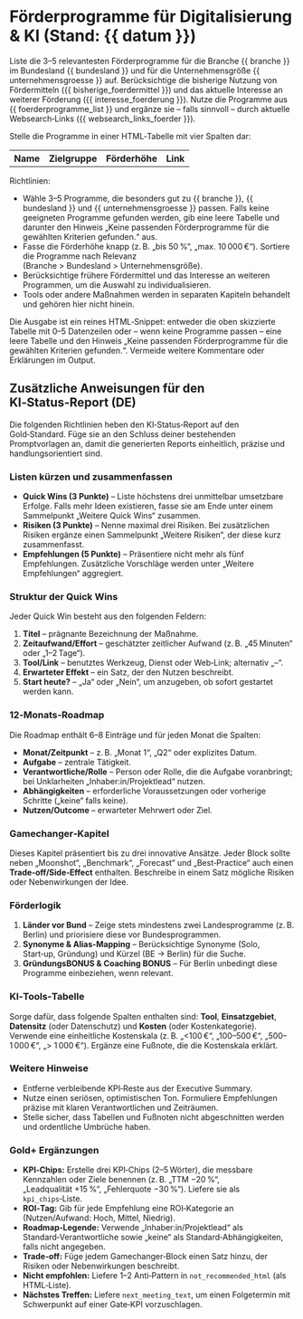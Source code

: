 # Förderprogramme für Digitalisierung & KI (Stand: {{ datum }})

Liste die 3–5 relevantesten Förderprogramme für die Branche {{ branche }} im Bundesland {{ bundesland }} und für die Unternehmensgröße {{ unternehmensgroesse }} auf. Berücksichtige die bisherige Nutzung von Fördermitteln ({{ bisherige_foerdermittel }}) und das aktuelle Interesse an weiterer Förderung ({{ interesse_foerderung }}). Nutze die Programme aus {{ foerderprogramme_list }} und ergänze sie – falls sinnvoll – durch aktuelle Websearch‑Links ({{ websearch_links_foerder }}).

Stelle die Programme in einer HTML‑Tabelle mit vier Spalten dar:

<table>
  <tr>
    <th>Name</th>
    <th>Zielgruppe</th>
    <th>Förderhöhe</th>
    <th>Link</th>
  </tr>
  <!-- bis zu 5 Programme aufführen -->
</table>

Richtlinien:

- Wähle 3–5 Programme, die besonders gut zu {{ branche }}, {{ bundesland }} und {{ unternehmensgroesse }} passen. Falls keine geeigneten Programme gefunden werden, gib eine leere Tabelle und darunter den Hinweis „Keine passenden Förderprogramme für die gewählten Kriterien gefunden.“ aus.
- Fasse die Förderhöhe knapp (z. B. „bis 50 %“, „max. 10 000 €“). Sortiere die Programme nach Relevanz (Branche > Bundesland > Unternehmensgröße).
- Berücksichtige frühere Fördermittel und das Interesse an weiteren Programmen, um die Auswahl zu individualisieren.
- Tools oder andere Maßnahmen werden in separaten Kapiteln behandelt und gehören hier nicht hinein.

Die Ausgabe ist ein reines HTML‑Snippet: entweder die oben skizzierte Tabelle mit 0–5 Datenzeilen oder – wenn keine Programme passen – eine leere Tabelle und den Hinweis „Keine passenden Förderprogramme für die gewählten Kriterien gefunden.“. Vermeide weitere Kommentare oder Erklärungen im Output.

## Zusätzliche Anweisungen für den KI‑Status‑Report (DE)

Die folgenden Richtlinien heben den KI‑Status‑Report auf den Gold‑Standard. Füge sie an den Schluss deiner bestehenden Promptvorlagen an, damit die generierten Reports einheitlich, präzise und handlungsorientiert sind.

### Listen kürzen und zusammenfassen

* **Quick Wins (3 Punkte)** – Liste höchstens drei unmittelbar umsetzbare Erfolge. Falls mehr Ideen existieren, fasse sie am Ende unter einem Sammelpunkt „Weitere Quick Wins“ zusammen. 
* **Risiken (3 Punkte)** – Nenne maximal drei Risiken. Bei zusätzlichen Risiken ergänze einen Sammelpunkt „Weitere Risiken“, der diese kurz zusammenfasst. 
* **Empfehlungen (5 Punkte)** – Präsentiere nicht mehr als fünf Empfehlungen. Zusätzliche Vorschläge werden unter „Weitere Empfehlungen“ aggregiert.

### Struktur der Quick Wins

Jeder Quick Win besteht aus den folgenden Feldern:

1. **Titel** – prägnante Bezeichnung der Maßnahme.
2. **Zeitaufwand/Effort** – geschätzter zeitlicher Aufwand (z. B. „45 Minuten“ oder „1–2 Tage“).
3. **Tool/Link** – benutztes Werkzeug, Dienst oder Web‑Link; alternativ „–“.
4. **Erwarteter Effekt** – ein Satz, der den Nutzen beschreibt.
5. **Start heute?** – „Ja“ oder „Nein“, um anzugeben, ob sofort gestartet werden kann.

### 12‑Monats‑Roadmap

Die Roadmap enthält 6–8 Einträge und für jeden Monat die Spalten:

* **Monat/Zeitpunkt** – z. B. „Monat 1“, „Q2“ oder explizites Datum.
* **Aufgabe** – zentrale Tätigkeit.
* **Verantwortliche/Rolle** – Person oder Rolle, die die Aufgabe voranbringt; bei Unklarheiten „Inhaber:in/Projektlead“ nutzen.
* **Abhängigkeiten** – erforderliche Voraussetzungen oder vorherige Schritte („keine“ falls keine).
* **Nutzen/Outcome** – erwarteter Mehrwert oder Ziel.

### Gamechanger‑Kapitel

Dieses Kapitel präsentiert bis zu drei innovative Ansätze. Jeder Block sollte neben „Moonshot“, „Benchmark“, „Forecast“ und „Best‑Practice“ auch einen **Trade‑off/Side‑Effect** enthalten. Beschreibe in einem Satz mögliche Risiken oder Nebenwirkungen der Idee.

### Förderlogik

1. **Länder vor Bund** – Zeige stets mindestens zwei Landesprogramme (z. B. Berlin) und priorisiere diese vor Bundesprogrammen.
2. **Synonyme & Alias-Mapping** – Berücksichtige Synonyme (Solo, Start‑up, Gründung) und Kürzel (BE → Berlin) für die Suche.
3. **GründungsBONUS & Coaching BONUS** – Für Berlin unbedingt diese Programme einbeziehen, wenn relevant.

### KI‑Tools‑Tabelle

Sorge dafür, dass folgende Spalten enthalten sind: **Tool**, **Einsatzgebiet**, **Datensitz** (oder Datenschutz) und **Kosten** (oder Kostenkategorie). Verwende eine einheitliche Kostenskala (z. B. „&lt;100 €“, „100–500 €“, „500–1 000 €“, „> 1 000 €“). Ergänze eine Fußnote, die die Kostenskala erklärt.

### Weitere Hinweise

* Entferne verbleibende KPI‑Reste aus der Executive Summary.
* Nutze einen seriösen, optimistischen Ton. Formuliere Empfehlungen präzise mit klaren Verantwortlichen und Zeiträumen.
* Stelle sicher, dass Tabellen und Fußnoten nicht abgeschnitten werden und ordentliche Umbrüche haben.

### Gold+ Ergänzungen

* **KPI‑Chips:** Erstelle drei KPI‑Chips (2–5 Wörter), die messbare Kennzahlen oder Ziele benennen (z. B. „TTM −20 %“, „Leadqualität +15 %“, „Fehlerquote −30 %“). Liefere sie als `kpi_chips`‑Liste.
* **ROI‑Tag:** Gib für jede Empfehlung eine ROI‑Kategorie an (Nutzen/Aufwand: Hoch, Mittel, Niedrig).
* **Roadmap‑Legende:** Verwende „Inhaber:in/Projektlead“ als Standard‑Verantwortliche sowie „keine“ als Standard‑Abhängigkeiten, falls nicht angegeben.
* **Trade‑off:** Füge jedem Gamechanger‑Block einen Satz hinzu, der Risiken oder Nebenwirkungen beschreibt.
* **Nicht empfohlen:** Liefere 1–2 Anti‑Pattern in `not_recommended_html` (als HTML‑Liste).
* **Nächstes Treffen:** Liefere `next_meeting_text`, um einen Folgetermin mit Schwerpunkt auf einer Gate‑KPI vorzuschlagen.
